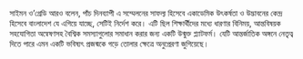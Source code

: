 সাইমন ও’গ্রেডি আরও বলেন, পাঁচ দিনব্যাপী এ সম্মেলনের সাফল্য হিসেবে একাডেমিক উৎকর্ষতা ও উদ্ভাবনের কেন্দ্র হিসেবে বাংলাদেশ যে এগিয়ে যাচ্ছে, সেটিই নির্দেশ করে। এটি ছিল শিক্ষার্থীদের মধ্যে ধারণার বিনিময়, আন্তবিষয়ক সহযোগিতা অন্বেষণসহ বৈশ্বিক সমস্যাগুলোর সমাধান করার জন্য একটি উন্মুক্ত প্ল্যাটফর্ম। যেটি আন্তর্জাতিক অঙ্গনে নেতৃত্ব দিতে পারে এমন একটি ভবিষ্যৎ প্রজন্মকে গড়ে তোলার ক্ষেত্রে অনুপ্রেরণা জুগিয়েছে।

